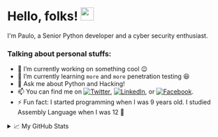# Hello, folks! <img src="https://raw.githubusercontent.com/MartinHeinz/MartinHeinz/master/wave.gif" width="30px">
I'm Paulo, a Senior Python developer and a cyber security enthusiast. 

### Talking about personal stuffs:
- 🔭 I’m currently working on something cool 😉
- 🌱 I’m currently learning `more` and `more` penetration testing 😆
- 💬 Ask me about Python and Hacking!
- 📫 You can find me on [![Twitter][1.2]][1], [![LinkedIn][2.2]][2], or [![Facebook][3.2]][3].
- ⚡ Fun fact: I started programming when I was 9 years old. I studied Assembly Language when I was 12 🤪


<!-- Icons -->

[1.2]: http://i.imgur.com/wWzX9uB.png (twitter icon without padding)
[2.2]: https://raw.githubusercontent.com/MartinHeinz/MartinHeinz/master/linkedin-3-16.png (LinkedIn icon without padding)
[3.2]: https://raw.githubusercontent.com/carlsednaoui/gitsocial/master/assets/icons%20without%20padding/facebook.png
<!-- Links to your social media accounts -->

[1]: https://twitter.com/psdon7/
[2]: https://www.linkedin.com/in/paulo-sairel-don-68163713a/
[3]: https://fb.com/paulosaireld0n/

<details>
<summary>📈 My GitHub Stats</summary>
  
![Paulo's github stats](https://github-readme-stats.vercel.app/api?username=psdon&count_private=true&how_icons=true&theme=gruvbox&hide=prs,stars)

[![Top Langs](https://github-readme-stats.vercel.app/api/top-langs/?username=psdon&count_private=true&how_icons=true&theme=gruvbox&layout=compact)](https://github.com/psdon)
</details>

